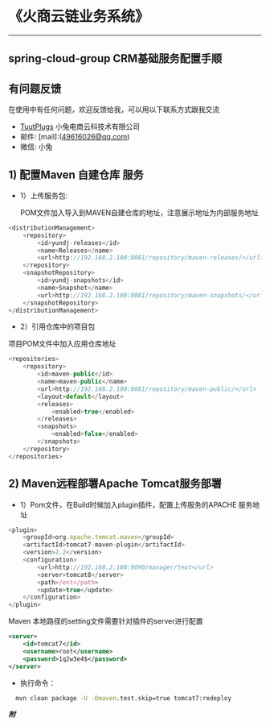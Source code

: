 《火商云链业务系统》
====
-------
spring-cloud-group CRM基础服务配置手顺
-------

## 有问题反馈

在使用中有任何问题，欢迎反馈给我，可以用以下联系方式跟我交流

* [TuutPlugs](http://175.24.116.12/huo/#/login) 小兔电商云科技术有限公司
* 邮件: [mail]:(49616026@qq.com)
* 微信: 小兔

## 1) 配置Maven 自建仓库 服务

* 1）上传服务包:

  POM文件加入导入到MAVEN自建仓库的地址，注意展示地址为内部服务地址

```javascript
<distributionManagement>
    <repository>
        <id>yundj-releases</id>
        <name>Releases</name>
        <url>http://192.168.2.100:8081/repository/maven-releases/</url>
    </repository>
    <snapshotRepository>
        <id>yundj-snapshots</id>
        <name>Snapshot</name>
        <url>http://192.168.2.100:8081/repository/maven-snapshots/</url>
    </snapshotRepository>
</distributionManagement>
```

* 2）引用仓库中的项目包

项目POM文件中加入应用仓库地址

```javascript
<repositories>
    <repository>
        <id>maven-public</id>
        <name>maven-public</name>
        <url>http://192.168.2.100:8081/repository/maven-public/</url>
        <layout>default</layout>
        <releases>
            <enabled>true</enabled>
        </releases>
        <snapshots>
            <enabled>false</enabled>
        </snapshots>
    </repository>
</repositories>
```

## 2) Maven远程部署Apache Tomcat服务部署

* 1）Pom文件，在Build时候加入plugin插件，配置上传服务的APACHE 服务地址

```javascript
<plugin>
    <groupId>org.apache.tomcat.maven</groupId>
    <artifactId>tomcat7-maven-plugin</artifactId>
    <version>2.2</version>
    <configuration>
        <url>http://192.168.2.100:9090/manager/text</url>
        <server>tomcat8</server>
        <path>/ent</path>
        <update>true</update>
    </configuration>
</plugin>
```

Maven 本地路径的setting文件需要针对插件的server进行配置

```xml
<server>
	<id>tomcat7</id>
	<username>root</username>
	<password>1q2w3e4$</password>
</server>
```

* 执行命令：

```cmd
  mvn clean package -U -Dmaven.test.skip=true tomcat7:redeploy
```

**_附_**
